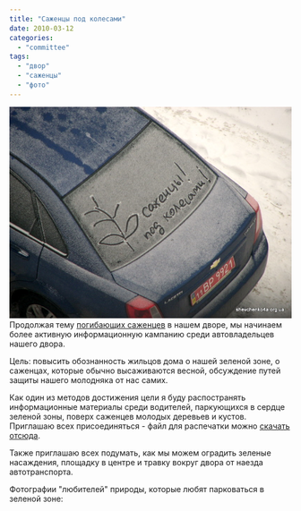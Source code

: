 ```yaml
---
title: "Саженцы под колесами"
date: 2010-03-12
categories: 
  - "committee"
tags: 
  - "двор"
  - "саженцы"
  - "фото"
---
```


[![Саженцы под колесами](/wp-content/uploads/2010/03/IMG_5625-1.jpg "Саженцы под колесами")](/wp-content/uploads/2010/03/IMG_5625-1.JPG "Саженцы под колесами")Продолжая тему [погибающих саженцев](http://shevchenko4a.brovary.org/gibnut-sajentsy/) в нашем дворе, мы начинаем более активную информационную кампанию среди автовладельцев нашего двора.

Цель: повысить обознанность жильцов дома о нашей зеленой зоне, о саженцах, которые обычно высаживаются весной, обсуждение путей защиты нашего молодняка от нас самих.

Как один из методов достижения цели я буду распостранять информационные материалы среди водителей, паркующихся в сердце зеленой зоны, поверх саженцев молодых деревьев и кустов. Приглашаю всех присоединяться - файл для распечатки можно [скачать отсюда](http://docs.google.com/fileview?id=0B15gOycbY2u7NWU4MmE5Y2UtMjBhMS00ODZhLTgwZTgtY2UzM2JiODEwZmUx&hl=ru).

Также приглашаю всех подумать, как мы можем оградить зеленые насаждения, площадку в центре и травку вокруг двора от наезда автотранспорта. <!--more Прокомментировать »-->

Фотографии "любителей" природы, которые любят парковаться в зеленой зоне:

<script type="text/javascript">$(document).ready(function() { $("#container").pwi({ username: 'shevchenko4a.brovary.org', mode: 'album', album: 'SajentsyPodKolesami', thumbSize: 144, showAlbumDescription: false }); });</script>
